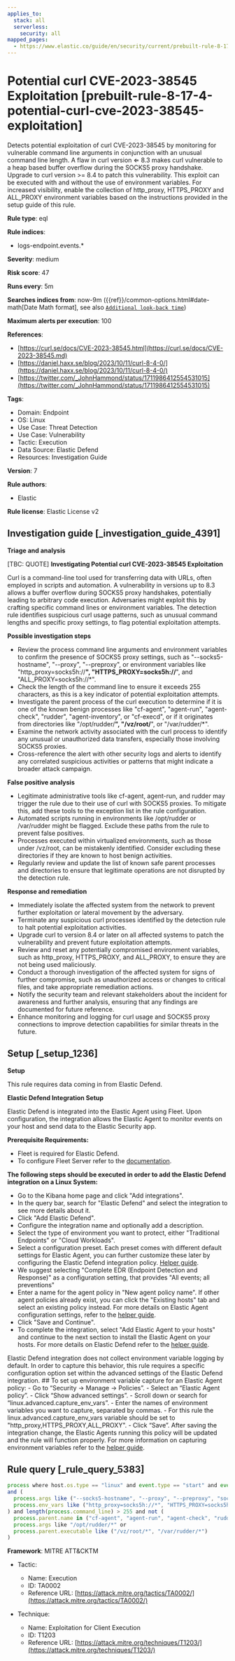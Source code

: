 ```yaml
---
applies_to:
  stack: all
  serverless:
    security: all
mapped_pages:
  - https://www.elastic.co/guide/en/security/current/prebuilt-rule-8-17-4-potential-curl-cve-2023-38545-exploitation.html
---
```


# Potential curl CVE-2023-38545 Exploitation [prebuilt-rule-8-17-4-potential-curl-cve-2023-38545-exploitation]

Detects potential exploitation of curl CVE-2023-38545 by monitoring for vulnerable command line arguments in conjunction with an unusual command line length. A flaw in curl version ⇐ 8.3 makes curl vulnerable to a heap based buffer overflow during the SOCKS5 proxy handshake. Upgrade to curl version >= 8.4 to patch this vulnerability. This exploit can be executed with and without the use of environment variables. For increased visibility, enable the collection of http_proxy, HTTPS_PROXY and ALL_PROXY environment variables based on the instructions provided in the setup guide of this rule.

**Rule type**: eql

**Rule indices**:

* logs-endpoint.events.*

**Severity**: medium

**Risk score**: 47

**Runs every**: 5m

**Searches indices from**: now-9m ({{ref}}/common-options.html#date-math[Date Math format], see also [`Additional look-back time`](docs-content://solutions/security/detect-and-alert/create-detection-rule.md#rule-schedule))

**Maximum alerts per execution**: 100

**References**:

* [https://curl.se/docs/CVE-2023-38545.html](https://curl.se/docs/CVE-2023-38545.md)
* [https://daniel.haxx.se/blog/2023/10/11/curl-8-4-0/](https://daniel.haxx.se/blog/2023/10/11/curl-8-4-0/)
* [https://twitter.com/_JohnHammond/status/1711986412554531015](https://twitter.com/_JohnHammond/status/1711986412554531015)

**Tags**:

* Domain: Endpoint
* OS: Linux
* Use Case: Threat Detection
* Use Case: Vulnerability
* Tactic: Execution
* Data Source: Elastic Defend
* Resources: Investigation Guide

**Version**: 7

**Rule authors**:

* Elastic

**Rule license**: Elastic License v2

## Investigation guide [_investigation_guide_4391]

**Triage and analysis**

[TBC: QUOTE]
**Investigating Potential curl CVE-2023-38545 Exploitation**

Curl is a command-line tool used for transferring data with URLs, often employed in scripts and automation. A vulnerability in versions up to 8.3 allows a buffer overflow during SOCKS5 proxy handshakes, potentially leading to arbitrary code execution. Adversaries might exploit this by crafting specific command lines or environment variables. The detection rule identifies suspicious curl usage patterns, such as unusual command lengths and specific proxy settings, to flag potential exploitation attempts.

**Possible investigation steps**

* Review the process command line arguments and environment variables to confirm the presence of SOCKS5 proxy settings, such as "--socks5-hostname", "--proxy", "--preproxy", or environment variables like "http_proxy=socks5h://**", "HTTPS_PROXY=socks5h://**", and "ALL_PROXY=socks5h://*".
* Check the length of the command line to ensure it exceeds 255 characters, as this is a key indicator of potential exploitation attempts.
* Investigate the parent process of the curl execution to determine if it is one of the known benign processes like "cf-agent", "agent-run", "agent-check", "rudder", "agent-inventory", or "cf-execd", or if it originates from directories like "/opt/rudder/**", "/vz/root/**", or "/var/rudder/*".
* Examine the network activity associated with the curl process to identify any unusual or unauthorized data transfers, especially those involving SOCKS5 proxies.
* Cross-reference the alert with other security logs and alerts to identify any correlated suspicious activities or patterns that might indicate a broader attack campaign.

**False positive analysis**

* Legitimate administrative tools like cf-agent, agent-run, and rudder may trigger the rule due to their use of curl with SOCKS5 proxies. To mitigate this, add these tools to the exception list in the rule configuration.
* Automated scripts running in environments like /opt/rudder or /var/rudder might be flagged. Exclude these paths from the rule to prevent false positives.
* Processes executed within virtualized environments, such as those under /vz/root, can be mistakenly identified. Consider excluding these directories if they are known to host benign activities.
* Regularly review and update the list of known safe parent processes and directories to ensure that legitimate operations are not disrupted by the detection rule.

**Response and remediation**

* Immediately isolate the affected system from the network to prevent further exploitation or lateral movement by the adversary.
* Terminate any suspicious curl processes identified by the detection rule to halt potential exploitation activities.
* Upgrade curl to version 8.4 or later on all affected systems to patch the vulnerability and prevent future exploitation attempts.
* Review and reset any potentially compromised environment variables, such as http_proxy, HTTPS_PROXY, and ALL_PROXY, to ensure they are not being used maliciously.
* Conduct a thorough investigation of the affected system for signs of further compromise, such as unauthorized access or changes to critical files, and take appropriate remediation actions.
* Notify the security team and relevant stakeholders about the incident for awareness and further analysis, ensuring that any findings are documented for future reference.
* Enhance monitoring and logging for curl usage and SOCKS5 proxy connections to improve detection capabilities for similar threats in the future.


## Setup [_setup_1236]

**Setup**

This rule requires data coming in from Elastic Defend.

**Elastic Defend Integration Setup**

Elastic Defend is integrated into the Elastic Agent using Fleet. Upon configuration, the integration allows the Elastic Agent to monitor events on your host and send data to the Elastic Security app.

**Prerequisite Requirements:**

* Fleet is required for Elastic Defend.
* To configure Fleet Server refer to the [documentation](docs-content://reference/ingestion-tools/fleet/fleet-server.md).

**The following steps should be executed in order to add the Elastic Defend integration on a Linux System:**

* Go to the Kibana home page and click "Add integrations".
* In the query bar, search for "Elastic Defend" and select the integration to see more details about it.
* Click "Add Elastic Defend".
* Configure the integration name and optionally add a description.
* Select the type of environment you want to protect, either "Traditional Endpoints" or "Cloud Workloads".
* Select a configuration preset. Each preset comes with different default settings for Elastic Agent, you can further customize these later by configuring the Elastic Defend integration policy. [Helper guide](docs-content://solutions/security/configure-elastic-defend/configure-an-integration-policy-for-elastic-defend.md).
* We suggest selecting "Complete EDR (Endpoint Detection and Response)" as a configuration setting, that provides "All events; all preventions"
* Enter a name for the agent policy in "New agent policy name". If other agent policies already exist, you can click the "Existing hosts" tab and select an existing policy instead. For more details on Elastic Agent configuration settings, refer to the [helper guide](docs-content://reference/ingestion-tools/fleet/agent-policy.md).
* Click "Save and Continue".
* To complete the integration, select "Add Elastic Agent to your hosts" and continue to the next section to install the Elastic Agent on your hosts. For more details on Elastic Defend refer to the [helper guide](docs-content://solutions/security/configure-elastic-defend/install-elastic-defend.md).

Elastic Defend integration does not collect environment variable logging by default. In order to capture this behavior, this rule requires a specific configuration option set within the advanced settings of the Elastic Defend integration. ## To set up environment variable capture for an Elastic Agent policy: - Go to “Security → Manage → Policies”. - Select an “Elastic Agent policy”. - Click “Show advanced settings”. - Scroll down or search for “linux.advanced.capture_env_vars”. - Enter the names of environment variables you want to capture, separated by commas. - For this rule the linux.advanced.capture_env_vars variable should be set to "http_proxy,HTTPS_PROXY,ALL_PROXY". - Click “Save”. After saving the integration change, the Elastic Agents running this policy will be updated and the rule will function properly. For more information on capturing environment variables refer to the [helper guide](docs-content://solutions/security/cloud/capture-environment-variables.md).


## Rule query [_rule_query_5383]

```js
process where host.os.type == "linux" and event.type == "start" and event.action == "exec" and process.name == "curl"
and (
  process.args like ("--socks5-hostname", "--proxy", "--preproxy", "socks5*") or
  process.env_vars like ("http_proxy=socks5h://*", "HTTPS_PROXY=socks5h://*", "ALL_PROXY=socks5h://*")
) and length(process.command_line) > 255 and not (
  process.parent.name in ("cf-agent", "agent-run", "agent-check", "rudder", "agent-inventory", "cf-execd") or
  process.args like "/opt/rudder/*" or
  process.parent.executable like ("/vz/root/*", "/var/rudder/*")
)
```

**Framework**: MITRE ATT&CKTM

* Tactic:

    * Name: Execution
    * ID: TA0002
    * Reference URL: [https://attack.mitre.org/tactics/TA0002/](https://attack.mitre.org/tactics/TA0002/)

* Technique:

    * Name: Exploitation for Client Execution
    * ID: T1203
    * Reference URL: [https://attack.mitre.org/techniques/T1203/](https://attack.mitre.org/techniques/T1203/)



